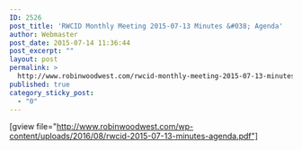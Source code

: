 ```yaml
---
ID: 2526
post_title: 'RWCID Monthly Meeting 2015-07-13 Minutes &#038; Agenda'
author: Webmaster
post_date: 2015-07-14 11:36:44
post_excerpt: ""
layout: post
permalink: >
  http://www.robinwoodwest.com/rwcid-monthly-meeting-2015-07-13-minutes-agenda/
published: true
category_sticky_post:
  - "0"
---
```

[gview file="http://www.robinwoodwest.com/wp-content/uploads/2016/08/rwcid-2015-07-13-minutes-agenda.pdf"]